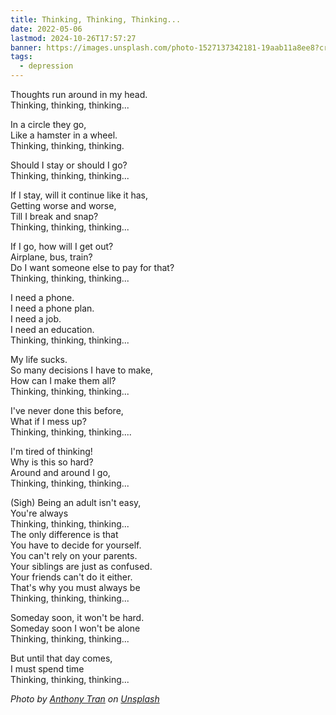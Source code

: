 ```yaml
---
title: Thinking, Thinking, Thinking...
date: 2022-05-06
lastmod: 2024-10-26T17:57:27
banner: https://images.unsplash.com/photo-1527137342181-19aab11a8ee8?crop=entropy&cs=tinysrgb&fit=max&fm=jpg&ixid=M3wzNjAwOTd8MHwxfHNlYXJjaHw4fHxkZXByZXNzaW9ufGVufDB8MHx8fDE3Mjk2MTQxNTJ8MA&ixlib=rb-4.0.3&q=80&w=1080
tags:
  - depression
---
```

  
Thoughts run around in my head.  
Thinking, thinking, thinking...  
  
In a circle they go,  
Like a hamster in a wheel.  
Thinking, thinking, thinking.  
  
Should I stay or should I go?  
Thinking, thinking, thinking...  
  
If I stay, will it continue like it has,  
Getting worse and worse,  
Till I break and snap?  
Thinking, thinking, thinking...  
  
If I go, how will I get out?  
Airplane, bus, train?  
Do I want someone else to pay for that?  
Thinking, thinking, thinking...  
  
I need a phone.  
I need a phone plan.  
I need a job.  
I need an education.  
Thinking, thinking, thinking...  
  
My life sucks.  
So many decisions I have to make,  
How can I make them all?  
Thinking, thinking, thinking...  
  
I've never done this before,  
What if I mess up?  
Thinking, thinking, thinking....  
  
I'm tired of thinking!  
Why is this so hard?  
Around and around I go,  
Thinking, thinking, thinking...  
  
(Sigh) Being an adult isn't easy,  
You're always  
Thinking, thinking, thinking...  
The only difference is that  
You have to decide for yourself.  
You can't rely on your parents.  
Your siblings are just as confused.  
Your friends can't do it either.  
That's why you must always be  
Thinking, thinking, thinking...  
  
Someday soon, it won't be hard.  
Someday soon I won't be alone  
Thinking, thinking, thinking...  
  
But until that day comes,  
I must spend time  
Thinking, thinking, thinking...  
  
  
*Photo by [Anthony Tran](https://unsplash.com/@anthonytran?utm_source=Obsidian%20Image%20Inserter%20Plugin&utm_medium=referral) on [Unsplash](https://unsplash.com/?utm_source=Obsidian%20Image%20Inserter%20Plugin&utm_medium=referral)*  
